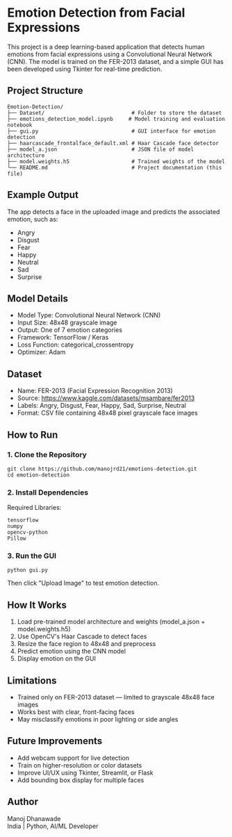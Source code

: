 # Emotion Detection from Facial Expressions

This project is a deep learning-based application that detects human emotions from facial expressions using a Convolutional Neural Network (CNN). The model is trained on the FER-2013 dataset, and a simple GUI has been developed using Tkinter for real-time prediction.

## Project Structure

```
Emotion-Detection/
├── Dataset/                            # Folder to store the dataset
├── emotions_detection_model.ipynb     # Model training and evaluation notebook
├── gui.py                              # GUI interface for emotion detection
├── haarcascade_frontalface_default.xml # Haar Cascade face detector
├── model_a.json                        # JSON file of model architecture
├── model.weights.h5                    # Trained weights of the model
└── README.md                           # Project documentation (this file)
```

## Example Output

The app detects a face in the uploaded image and predicts the associated emotion, such as:

- Angry
- Disgust
- Fear
- Happy
- Neutral
- Sad
- Surprise

## Model Details

- Model Type: Convolutional Neural Network (CNN)
- Input Size: 48x48 grayscale image
- Output: One of 7 emotion categories
- Framework: TensorFlow / Keras
- Loss Function: categorical_crossentropy
- Optimizer: Adam

## Dataset

- Name: FER-2013 (Facial Expression Recognition 2013)
- Source: https://www.kaggle.com/datasets/msambare/fer2013
- Labels: Angry, Disgust, Fear, Happy, Sad, Surprise, Neutral
- Format: CSV file containing 48x48 pixel grayscale face images

## How to Run

### 1. Clone the Repository

```
git clone https://github.com/manojrd21/emotions-detection.git
cd emotion-detection
```

### 2. Install Dependencies

Required Libraries:

```
tensorflow
numpy
opencv-python
Pillow
```


### 3. Run the GUI

```
python gui.py
```

Then click "Upload Image" to test emotion detection.

## How It Works

1. Load pre-trained model architecture and weights (model_a.json + model.weights.h5)
2. Use OpenCV's Haar Cascade to detect faces
3. Resize the face region to 48x48 and preprocess
4. Predict emotion using the CNN model
5. Display emotion on the GUI

## Limitations

- Trained only on FER-2013 dataset — limited to grayscale 48x48 face images
- Works best with clear, front-facing faces
- May misclassify emotions in poor lighting or side angles

## Future Improvements

- Add webcam support for live detection
- Train on higher-resolution or color datasets
- Improve UI/UX using Tkinter, Streamlit, or Flask
- Add bounding box display for multiple faces

## Author

Manoj Dhanawade  
India | Python, AI/ML Developer
